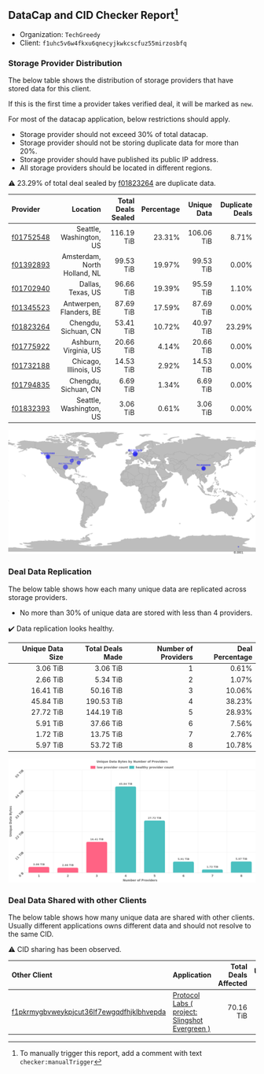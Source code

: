 ## DataCap and CID Checker Report[^1]
 - Organization: `TechGreedy`
 - Client: `f1uhc5v6w4fkxu6qnecyjkwkcscfuz55mirzosbfq`
### Storage Provider Distribution
The below table shows the distribution of storage providers that have stored data for this client.

If this is the first time a provider takes verified deal, it will be marked as `new`.

For most of the datacap application, below restrictions should apply.
 - Storage provider should not exceed 30% of total datacap.
 - Storage provider should not be storing duplicate data for more than 20%.
 - Storage provider should have published its public IP address.
 - All storage providers should be located in different regions.

⚠️ 23.29% of total deal sealed by [f01823264](https://filfox.info/en/address/f01823264) are duplicate data.

| Provider                                              |                     Location | Total Deals Sealed | Percentage | Unique Data | Duplicate Deals |
| :---------------------------------------------------- | ---------------------------: | -----------------: | ---------: | ----------: | --------------: |
| [f01752548](https://filfox.info/en/address/f01752548) |      Seattle, Washington, US |         116.19 TiB |     23.31% |  106.06 TiB |           8.71% |
| [f01392893](https://filfox.info/en/address/f01392893) | Amsterdam, North Holland, NL |          99.53 TiB |     19.97% |   99.53 TiB |           0.00% |
| [f01702940](https://filfox.info/en/address/f01702940) |            Dallas, Texas, US |          96.66 TiB |     19.39% |   95.59 TiB |           1.10% |
| [f01345523](https://filfox.info/en/address/f01345523) |      Antwerpen, Flanders, BE |          87.69 TiB |     17.59% |   87.69 TiB |           0.00% |
| [f01823264](https://filfox.info/en/address/f01823264) |         Chengdu, Sichuan, CN |          53.41 TiB |     10.72% |   40.97 TiB |          23.29% |
| [f01775922](https://filfox.info/en/address/f01775922) |        Ashburn, Virginia, US |          20.66 TiB |      4.14% |   20.66 TiB |           0.00% |
| [f01732188](https://filfox.info/en/address/f01732188) |        Chicago, Illinois, US |          14.53 TiB |      2.92% |   14.53 TiB |           0.00% |
| [f01794835](https://filfox.info/en/address/f01794835) |         Chengdu, Sichuan, CN |           6.69 TiB |      1.34% |    6.69 TiB |           0.00% |
| [f01832393](https://filfox.info/en/address/f01832393) |      Seattle, Washington, US |           3.06 TiB |      0.61% |    3.06 TiB |           0.00% |

![Provider Distribution](https://raw.githubusercontent.com/data-preservation-programs/filplus-checker-assets/main/filecoin-project/filecoin-plus-large-datasets/issues/182/1671093474712.png)
### Deal Data Replication
The below table shows how each many unique data are replicated across storage providers.
- No more than 30% of unique data are stored with less than 4 providers.

✔️ Data replication looks healthy.

| Unique Data Size | Total Deals Made | Number of Providers | Deal Percentage |
| ---------------: | ---------------: | ------------------: | --------------: |
|         3.06 TiB |         3.06 TiB |                   1 |           0.61% |
|         2.66 TiB |         5.34 TiB |                   2 |           1.07% |
|        16.41 TiB |        50.16 TiB |                   3 |          10.06% |
|        45.84 TiB |       190.53 TiB |                   4 |          38.23% |
|        27.72 TiB |       144.19 TiB |                   5 |          28.93% |
|         5.91 TiB |        37.66 TiB |                   6 |           7.56% |
|         1.72 TiB |        13.75 TiB |                   7 |           2.76% |
|         5.97 TiB |        53.72 TiB |                   8 |          10.78% |

![Replication Distribution](https://raw.githubusercontent.com/data-preservation-programs/filplus-checker-assets/main/filecoin-project/filecoin-plus-large-datasets/issues/182/1671093475654.png)
### Deal Data Shared with other Clients
The below table shows how many unique data are shared with other clients.
Usually different applications owns different data and should not resolve to the same CID.

⚠️ CID sharing has been observed.

| Other Client                                                                                                          | Application                                                                                                                     | Total Deals Affected | Unique CIDs |  Verifier |
| :-------------------------------------------------------------------------------------------------------------------- | :------------------------------------------------------------------------------------------------------------------------------ | -------------------: | ----------: | --------: |
| [f1pkrmygbvweykpjcut36lf7ewgqdfhjklbhvepda](https://filfox.info/en/address/f1pkrmygbvweykpjcut36lf7ewgqdfhjklbhvepda) | [Protocol Labs \( project: Slingshot Evergreen \)](https://github.com/filecoin-project/filecoin-plus-large-datasets/issues/293) |            70.16 TiB |         713 | LDN # 293 |

[^1]: To manually trigger this report, add a comment with text `checker:manualTrigger`

